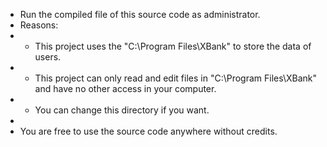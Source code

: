 * Run the compiled file of this source code as administrator.
* Reasons:
* * This project uses the "C:\Program Files\XBank" to store the data of users.
* * This project can only read and edit files in "C:\Program Files\XBank" and have no other access in your computer.
* * You can change this directory if you want.
*
* You are free to use the source code anywhere without credits.
